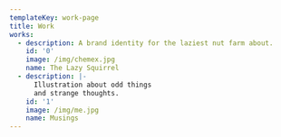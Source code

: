 ```yaml
---
templateKey: work-page
title: Work
works:
  - description: A brand identity for the laziest nut farm about.
    id: '0'
    image: /img/chemex.jpg
    name: The Lazy Squirrel
  - description: |-
      Illustration about odd things
      and strange thoughts.
    id: '1'
    image: /img/me.jpg
    name: Musings
---
```


